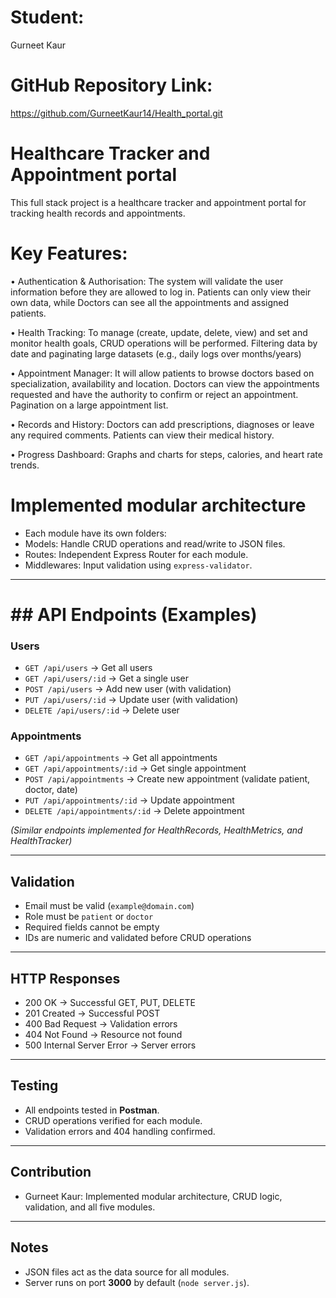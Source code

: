 # Student: 
Gurneet Kaur
# GitHub Repository Link:
https://github.com/GurneetKaur14/Health_portal.git

# Healthcare Tracker and Appointment portal
This full stack project is a healthcare tracker and appointment portal for tracking health records and appointments.

# Key Features:
•	Authentication & Authorisation: The system will validate the user information before they are allowed to log in. Patients can only view their own data, while Doctors can see all the appointments and assigned patients.

•	Health Tracking: To manage (create, update, delete, view) and set and monitor health goals, CRUD operations will be performed. Filtering data by date and paginating large datasets (e.g., daily logs over months/years)

•	Appointment Manager: It will allow patients to browse doctors based on specialization, availability and location. Doctors can view the appointments requested and have the authority to confirm or reject an appointment. Pagination on a large appointment list.

•	Records and History: Doctors can add prescriptions, diagnoses or leave any required comments. Patients can view their medical history.

•	Progress Dashboard: Graphs and charts for steps, calories, and heart rate trends. 

# Implemented modular architecture
- Each module have its own folders:
- Models: Handle CRUD operations and read/write to JSON files.
- Routes: Independent Express Router for each module.
- Middlewares: Input validation using `express-validator`.

---

# ## API Endpoints (Examples)

### Users
- `GET /api/users` → Get all users
- `GET /api/users/:id` → Get a single user
- `POST /api/users` → Add new user (with validation)
- `PUT /api/users/:id` → Update user (with validation)
- `DELETE /api/users/:id` → Delete user

### Appointments
- `GET /api/appointments` → Get all appointments
- `GET /api/appointments/:id` → Get single appointment
- `POST /api/appointments` → Create new appointment (validate patient, doctor, date)
- `PUT /api/appointments/:id` → Update appointment
- `DELETE /api/appointments/:id` → Delete appointment

*(Similar endpoints implemented for HealthRecords, HealthMetrics, and HealthTracker)*

---

## Validation
- Email must be valid (`example@domain.com`)
- Role must be `patient` or `doctor`
- Required fields cannot be empty
- IDs are numeric and validated before CRUD operations

---

## HTTP Responses
- 200 OK → Successful GET, PUT, DELETE
- 201 Created → Successful POST
- 400 Bad Request → Validation errors
- 404 Not Found → Resource not found
- 500 Internal Server Error → Server errors

---

## Testing
- All endpoints tested in **Postman**.
- CRUD operations verified for each module.
- Validation errors and 404 handling confirmed.

---

## Contribution
- Gurneet Kaur: Implemented modular architecture, CRUD logic, validation, and all five modules.

---

## Notes
- JSON files act as the data source for all modules.
- Server runs on port **3000** by default (`node server.js`).